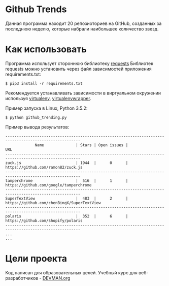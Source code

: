 # Github Trends

Данная программа находит 20 репозиоториев на GitHub, созданных за последнюю неделю, которые набрали наибольшее количество звезд.

# Как использовать
Программа использует стороннюю библиотеку [requests](https://github.com/kennethreitz/requests)
Библиотек requests можно установить через файл зависимостей приложения requirements.txt:
```#!bash
$ pip3 install -r requirements.txt
```
Рекомендуется устанавливать зависимости в виртуальном окружении используя [virtualenv](https://github.com/pypa/virtualenv), [virtualenvwrapper](https://pypi.python.org/pypi/virtualenvwrapper).

Пример запуска в Linux, Python 3.5.2:
```#!bash
$ python github_trending.py
```
Пример вывода результатов:
```#!bash
-------------------------------------------------------------------------------------------------------
             Name              | Stars | Open issues |                      URL
-------------------------------------------------------------------------------------------------------
zuck.js                        | 1944  |      0      | https://github.com/ramon82/zuck.js
-------------------------------------------------------------------------------------------------------
tamperchrome                   |  516  |      1      | https://github.com/google/tamperchrome
-------------------------------------------------------------------------------------------------------
SuperTextView                  |  483  |      2      | https://github.com/chenBingX/SuperTextView
-------------------------------------------------------------------------------------------------------
polaris                        |  352  |      6      | https://github.com/Shopify/polaris
-------------------------------------------------------------------------------------------------------
...
...
```

# Цели проекта

Код написан для образовательных целей. Учебный курс для веб-разработчиков - [DEVMAN.org](https://devman.org)
